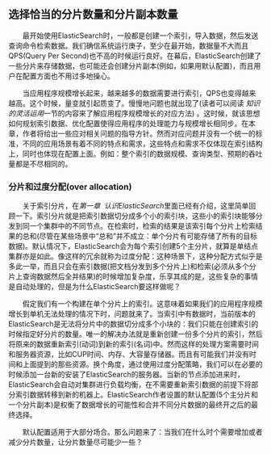 ## 选择恰当的分片数量和分片副本数量

<div style="text-indent:2em">
<p> 最开始使用ElasticSearch时，一般都是创建一个索引，导入数据，然后发送查询命令检索数据。我们确信系统运行庚子，至少在最开始，数据量不大而且QPS(Query Per Second)也不高的时候运行良好。在幕后，ElasticSearch创建了一些分片来存储数据，也可能还会创建分片副本(例如，如果用默认配置)，而且用户在配置方面也不用过多地操心。</p>

<p>当应用程序规模增长起来，越来越多的数据需要进行索引，QPS也变得越来越高。这个时候，量变就引起质变了。慢慢地问题也就出现了(读者可以阅读 <i>知识的灵活运用</i>一节的内容来了解应用程序规模增长的对应方法) 。这时候，就该思想如何规划索引数据、优化配置使得应用程序的处理能力与规模增长相同步。在本章，作者将给出一些应对相关问题的指导方针。然而对应问题并没有一个统一的标准，不同的应用场景有着不同的特点和需求，这些特点和需求不仅体现在索引结构上，同时也体现在配置上面。例如：整个索引的数据规模、查询类型、预期的吞吐量都是不尽相同的。</p>
<h3 style="text-indent:0em;">分片和过度分配(over allocation)</h3>

<p>
关于索引分片，在<i>第一章&nbsp;&nbsp;认识ElasticSearch</i>里面已经有介绍，这里简单回顾一下。索引分片就是把索引数据切分成多个小的索引块，这些小的索引块能够分发到同一个集群中的不同节点。在检索时，检索的结果是该索引每个分片上检索结果的总和(尽管在某些场景中“总和”并不成立：单个分片有可能存储了所有的目标数据)。默认情况下，ElasticSearch会为每个索引创建5个主分片，就算是单结点集群亦是如此。像这样的冗余就称为过度分配：这种场景下，这种分配方式似乎是多此一举，而且只会在索引数据(把文档分发到多个分片上)和检索(必须从多个分片上查询数据然后全并结果)的时候增加复杂度，乐享其成的是，这些复杂的事情是自动处理的，但是为什么ElasticSearch要这样做呢？</p>
<p>假定我们有一个构建在单个分片上的索引。这意味着如果我们的应用程序规模增长到单机无法处理的情况下时，问题就来了。当索引中有数据时，当前版本的ElasticSearch是无法将分片中的数据切分成多个小块的：我们只能在创建索引的时候指定好分片的数量。唯一的解决办法就是重新创建一份多个分片的索引，然后将原来的数据重新索引(动词)到新的索引(名词)中。然而这样的处理方案需要时间和服务器资源，比如CUP时间、内存、大容量存储器。而且有可能我们并没有时间和上面提到的那些资源。换个角度，通过使用过度分配策略，我们可以在必要的时候添加一台新的安装了ElasticSearch的服务器。当新的节点添加进来时，ElasticSearch会自动对集群进行负载均衡，在不需要重新索引数据的前提下将部分索引数据转移到新的机器上。ElasticSearch作者设置的默认配置(5个主分片和一个分片副本)是权衡了数据增长的可能性和合并不同分片数据的最终开之后的最终选择。</p>
<p>默认配置适用于大部分场合。那么问题来了：当我们在什么时个需要增加或者减少分片数量，让分片数量尽可能少一些？</p>
</div>

